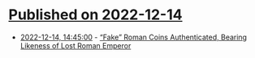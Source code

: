 # [Published on 2022-12-14](index.md)

* [2022-12-14, 14:45:00](https://soylentnews.org/article.pl?sid=22/12/13/1936258&from=rss) - [“Fake” Roman Coins Authenticated, Bearing Likeness of Lost Roman Emperor](https://soylentnews.org/article.pl?sid=22/12/13/1936258&from=rss)
